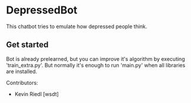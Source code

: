 # DepressedBot
This chatbot tries to emulate how depressed people think.

## Get started
Bot is already prelearned, but you can improve it's algorithm by executing 'train_extra.py'. But normally it's enough to run 'main.py' when all libraries are installed. 

Contributors: 
- Kevin Riedl [wsdt]
